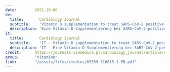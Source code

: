 ```yaml
---
date:        2021-10-08
de:
  title:       Cardiology Journal 
  subtitle:    'Vitamin D supplementation to treat SARS-CoV-2 positive patients. Evidence from meta-analysis'
  description: 'Eine Vitamin-D-Supplementierung bei SARS-CoV-2-positiven Patienten hat das Potenzial, sich sowohl auf Patienten mit leichten als auch mit schweren Symptomen positiv auszuwirken. Da mehrere qualitativ hochwertige randomisierte Kontrollstudien einen Nutzen für die Krankenhaussterblichkeit gezeigt haben, sollte Vitamin D als ergänzende Therapie von großem Interesse sein. Sollte sich herausstellen, dass Vitamin D die Hospitalisierungsrate und die Symptome außerhalb des Krankenhauses verringert, wären die Kosten und der Nutzen für die weltweiten Bemühungen zur Eindämmung der Pandemie erheblich.'
it: 
  title:       Cardiology Journal
  subtitle:    'IT - Vitamin D supplementation to treat SARS-CoV-2 positive patients. Evidence from meta-analysis'
  description: 'IT - Eine Vitamin-D-Supplementierung bei SARS-CoV-2-positiven Patienten hat das Potenzial, sich sowohl auf Patienten mit leichten als auch mit schweren Symptomen positiv auszuwirken. Da mehrere qualitativ hochwertige randomisierte Kontrollstudien einen Nutzen für die Krankenhaussterblichkeit gezeigt haben, sollte Vitamin D als ergänzende Therapie von großem Interesse sein. Sollte sich herausstellen, dass Vitamin D die Hospitalisierungsrate und die Symptome außerhalb des Krankenhauses verringert, wären die Kosten und der Nutzen für die weltweiten Bemühungen zur Eindämmung der Pandemie erheblich.'
credit:      https://journals.viamedica.pl/cardiology_journal/article/view/85559
group:       "Vitamine"
link:        "/assets/files/studies/85559-316615-1-PB.pdf"
---
```

<object data="{{ page.link }}" style='height:calc(100vh - 400px); width: 100%' type='application/pdf'></object>
